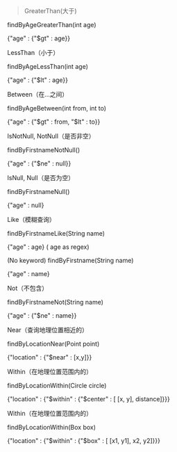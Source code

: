 > 
> GreaterThan(大于)

findByAgeGreaterThan(int age)

{"age" : {"$gt" : age}}

LessThan（小于）

findByAgeLessThan(int age)

{"age" : {"$lt" : age}}

Between（在...之间）

findByAgeBetween(int from, int to)

{"age" : {"$gt" : from, "$lt" : to}}

IsNotNull, NotNull（是否非空）

findByFirstnameNotNull()

{"age" : {"$ne" : null}}

IsNull, Null（是否为空）

findByFirstnameNull()

{"age" : null}

Like（模糊查询）

findByFirstnameLike(String name)

{"age" : age} ( age as regex)

(No keyword) findByFirstname(String name)

{"age" : name}

Not（不包含）

findByFirstnameNot(String name)

{"age" : {"$ne" : name}}

Near（查询地理位置相近的）

findByLocationNear(Point point)

{"location" : {"$near" : [x,y]}}

Within（在地理位置范围内的）

findByLocationWithin(Circle circle)

{"location" : {"$within" : {"$center" : [ [x, y], distance]}}}

Within（在地理位置范围内的）

findByLocationWithin(Box box)

{"location" : {"$within" : {"$box" : [ [x1, y1], x2, y2]}}}
> 
